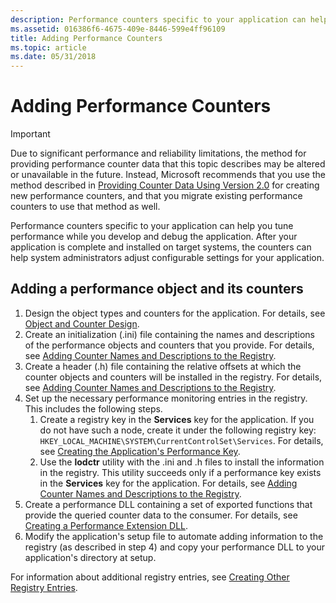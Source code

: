 ```yaml
---
description: Performance counters specific to your application can help you tune performance while you develop and debug the application.
ms.assetid: 016386f6-4675-409e-8446-599e4ff96109
title: Adding Performance Counters
ms.topic: article
ms.date: 05/31/2018
---
```


# Adding Performance Counters

> [!IMPORTANT]
> Due to significant performance and reliability limitations, the method for providing performance counter data that this topic describes may be altered or unavailable in the future. Instead, Microsoft recommends that you use the method described in [Providing Counter Data Using Version 2.0](providing-counter-data-using-version-2-0.md) for creating new performance counters, and that you migrate existing performance counters to use that method as well.

Performance counters specific to your application can help you tune performance while you develop and debug the application. After your application is complete and installed on target systems, the counters can help system administrators adjust configurable settings for your application.

## Adding a performance object and its counters

1. Design the object types and counters for the application. For details, see [Object and Counter Design](object-and-counter-design.md).
2. Create an initialization (.ini) file containing the names and descriptions of the performance objects and counters that you provide. For details, see [Adding Counter Names and Descriptions to the Registry](adding-counter-names-and-descriptions-to-the-registry.md).
3. Create a header (.h) file containing the relative offsets at which the counter objects and counters will be installed in the registry. For details, see [Adding Counter Names and Descriptions to the Registry](adding-counter-names-and-descriptions-to-the-registry.md).
4. Set up the necessary performance monitoring entries in the registry. This includes the following steps.
    1. Create a registry key in the **Services** key for the application. If you do not have such a node, create it under the following registry key: `HKEY_LOCAL_MACHINE\SYSTEM\CurrentControlSet\Services`. For details, see [Creating the Application's Performance Key](creating-the-applications-performance-key.md).
    2. Use the **lodctr** utility with the .ini and .h files to install the information in the registry. This utility succeeds only if a performance key exists in the **Services** key for the application. For details, see [Adding Counter Names and Descriptions to the Registry](adding-counter-names-and-descriptions-to-the-registry.md).
5. Create a performance DLL containing a set of exported functions that provide the queried counter data to the consumer. For details, see [Creating a Performance Extension DLL](creating-a-performance-extension-dll.md).
6. Modify the application's setup file to automate adding information to the registry (as described in step 4) and copy your performance DLL to your application's directory at setup.

For information about additional registry entries, see [Creating Other Registry Entries](creating-other-registry-entries.md).
